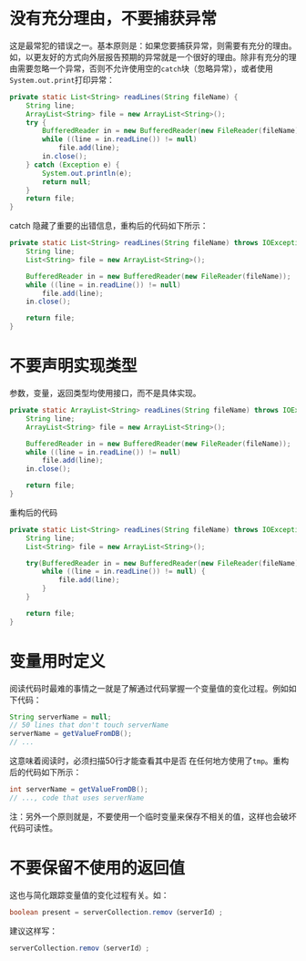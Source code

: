 # 没有充分理由，不要捕获异常

这是最常犯的错误之一。基本原则是：如果您要捕获异常，则需要有充分的理由。如，以更友好的方式向外层报告预期的异常就是一个很好的理由。除非有充分的理由需要忽略一个异常，否则不允许使用空的`catch`块（忽略异常），或者使用 ```System.out.print```打印异常：

```java
private static List<String> readLines(String fileName) {
    String line;
    ArrayList<String> file = new ArrayList<String>();
    try {
        BufferedReader in = new BufferedReader(new FileReader(fileName));
        while ((line = in.readLine()) != null)
            file.add(line);
        in.close();
    } catch (Exception e) {
        System.out.println(e);
        return null;
    }
    return file;
}
```

catch 隐藏了重要的出错信息，重构后的代码如下所示：
```java
private static List<String> readLines(String fileName) throws IOException {
    String line;
    List<String> file = new ArrayList<String>();

    BufferedReader in = new BufferedReader(new FileReader(fileName));
    while ((line = in.readLine()) != null)
        file.add(line);
    in.close();

    return file;
}
```



# 不要声明实现类型

参数，变量，返回类型均使用接口，而不是具体实现。

```java
private static ArrayList<String> readLines(String fileName) throws IOException {
    String line;
    ArrayList<String> file = new ArrayList<String>();

    BufferedReader in = new BufferedReader(new FileReader(fileName));
    while ((line = in.readLine()) != null)
        file.add(line);
    in.close();

    return file;
}
```



重构后的代码

```java
private static List<String> readLines(String fileName) throws IOException {
    String line;
    List<String> file = new ArrayList<String>();

    try(BufferedReader in = new BufferedReader(new FileReader(fileName))) {
        while ((line = in.readLine()) != null) {
            file.add(line);
        }
    }

    return file;
}
```



# 变量用时定义

阅读代码时最难的事情之一就是了解通过代码掌握一个变量值的变化过程。例如如下代码：

```java
String serverName = null;
// 50 lines that don't touch serverName
serverName = getValueFromDB();
// ...
```

这意味着阅读时，必须扫描50行才能查看其中是否 在任何地方使用了`tmp`。重构后的代码如下所示：

```java
int serverName = getValueFromDB();
// ..., code that uses serverName
```

注：另外一个原则就是，不要使用一个临时变量来保存不相关的值，这样也会破坏代码可读性。



# 不要保留不使用的返回值

这也与简化跟踪变量值的变化过程有关。如：

```java
boolean present = serverCollection.remov（serverId）;
```

建议这样写：

```java
serverCollection.remov（serverId）;
```

